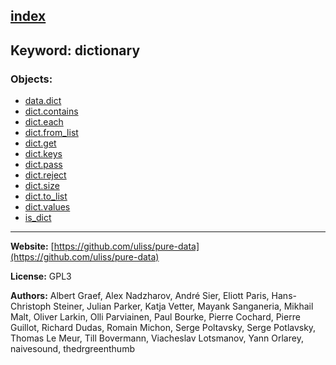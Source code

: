 [index](../index.html)
---

## Keyword: dictionary

### Objects:
* [data.dict](../data.dict.html)
* [dict.contains](../dict.contains.html)
* [dict.each](../dict.each.html)
* [dict.from_list](../dict.from_list.html)
* [dict.get](../dict.get.html)
* [dict.keys](../dict.keys.html)
* [dict.pass](../dict.pass.html)
* [dict.reject](../dict.reject.html)
* [dict.size](../dict.size.html)
* [dict.to_list](../dict.to_list.html)
* [dict.values](../dict.values.html)
* [is_dict](../is_dict.html)

---
**Website:** [https://github.com/uliss/pure-data](https://github.com/uliss/pure-data)

**License:** GPL3

**Authors:** Albert Graef, Alex Nadzharov, André Sier, Eliott Paris, Hans-Christoph Steiner, Julian Parker, Katja Vetter, Mayank Sanganeria, Mikhail Malt, Oliver Larkin, Olli Parviainen, Paul Bourke, Pierre Cochard, Pierre Guillot, Richard Dudas, Romain Michon, Serge Poltavsky, Serge Potlavsky, Thomas Le Meur, Till Bovermann, Viacheslav Lotsmanov, Yann Orlarey, naivesound, thedrgreenthumb
